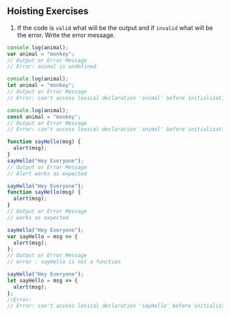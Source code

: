 ## Hoisting Exercises

1. If the code is `valid` what will be the output and if `invalid` what will be the error. Write the error message.

```js
console.log(animal);
var animal = "monkey";
// Output or Error Message
// Error: animal is undefined
```

```js
console.log(animal);
let animal = "monkey";
// Output or Error Message
// Error: can't access lexical declaration 'animal' before initialization
```

```js
console.log(animal);
const animal = "monkey";
// Output or Error Message
// Error: can't access lexical declaration 'animal' before initialization
```

```js
function sayHello(msg) {
  alert(msg);
}
sayHello("Hey Everyone");
// Output or Error Message
// Alert works as expected
```

```js
sayHello("Hey Everyone");
function sayHello(msg) {
  alert(msg);
}
// Output or Error Message
// works as expected
```

```js
sayHello("Hey Everyone");
var sayHello = msg => {
  alert(msg);
};
// Output or Error Message
// error : sayHello is not a function
```

```js
sayHello("Hey Everyone");
let sayHello = msg => {
  alert(msg);
};
//Error:
// Error: can't access lexical declaration 'sayHello' before initialization
```
